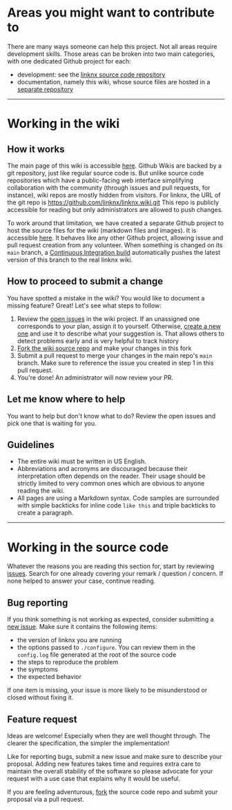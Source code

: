 # Areas you might want to contribute to

There are many ways someone can help this project. Not all areas require development skills. Those areas can be broken into two main categories, with one dedicated Github project for each:
- development: see the [linknx source code repository](https://github.com/linknx/linknx)
- documentation, namely this wiki, whose source files are hosted in a [separate repository](https://github.com/linknx/linknx-wiki)

***

# Working in the wiki

## How it works

The main page of this wiki is accessible [here](http://github.com/linknx/linknx/wiki). Github Wikis are backed by a git repository, just like regular source code is. But unlike source code repositories which have a public-facing web interface simplifying collaboration with the community (through issues and pull requests, for instance), wiki repos are mostly hidden from visitors. For linknx, the URL of the git repo is https://github.com/linknx/linknx.wiki.git
This repo is publicly accessible for reading but only administrators are allowed to push changes.

To work around that limitation, we have created a separate Github project to host the source files for the wiki (markdown files and images). It is accessible [here](https://github.com/linknx/linknx-wiki). It behaves like any other Github project, allowing issue and pull request creation from any volunteer. When something is changed on its `main` branch, a [Continuous Integration build](https://github.com/linknx/linknx-wiki/blob/main/.github/workflows/wiki-sync.yml) automatically
pushes the latest version of this branch to the real linknx wiki.

## How to proceed to submit a change

You have spotted a mistake in the wiki? You would like to document a missing feature? Great! Let's see what steps to follow:

1. Review the [open issues](https://github.com/linknx/linknx-wiki/issues?q=is:open) in the wiki project. If an unassigned one corresponds to your plan, assign it to yourself. Otherwise, [create a new one](https://github.com/linknx/linknx-wiki/issues/new) and use it to describe what your suggestion is. That allows others to detect problems early and is very helpful to track history
2. [Fork the wiki source repo](https://github.com/linknx/linknx-wiki/fork) and make your changes in this fork
3. Submit a pull request to merge your changes in the main repo's `main` branch. Make sure to reference the issue you created in step 1 in this pull request.
4. You're done! An administrator will now review your PR.

## Let me know where to help

You want to help but don't know what to do? Review the open issues and pick one that is waiting for you.

## Guidelines

- The entire wiki must be written in US English.
- Abbreviations and acronyms are discouraged because their interpretation often depends on the reader. Their usage should be strictly limited to very common ones which are obvious to anyone reading the wiki.
- All pages are using a Markdown syntax. Code samples are surrounded with simple backticks for inline code `like this` and triple backticks to create a paragraph.

***

# Working in the source code

Whatever the reasons you are reading this section for, start by reviewing [issues](issues). Search for one already covering your remark / question / concern. If none helped to answer your case, continue reading.

## Bug reporting

If you think something is not working as expected, consider submitting a [new issue](issues/new). Make sure it contains the following items:
- the version of linknx you are running
- the options passed to `./configure`. You can review them in the `config.log` file generated at the root of the source code
- the steps to reproduce the problem
- the symptoms
- the expected behavior

If one item is missing, your issue is more likely to be misunderstood or closed without fixing it.

## Feature request

Ideas are welcome! Especially when they are well thought through. The clearer the specification, the simpler the implementation!

Like for reporting bugs, submit a new issue and make sure to describe your proposal. Adding new features takes time and requires extra care to maintain the overall stability of the software so please advocate for your request with a use case that explains why it would be useful.

If you are feeling adventurous, [fork](fork) the source code repo and submit your proposal via a pull request. 
